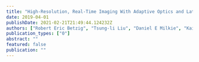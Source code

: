 ```yaml
---
title: "High-Resolution, Real-Time Imaging With Adaptive Optics and Lattice Light Sheets"
date: 2019-04-01
publishDate: 2021-02-21T21:49:44.124232Z
authors: ["Robert Eric Betzig", "Tsung-li Liu", "Daniel E Milkie", "Kai Wang", "Wesley Legant"]
publication_types: ["0"]
abstract: ""
featured: false
publication: ""
---
```


